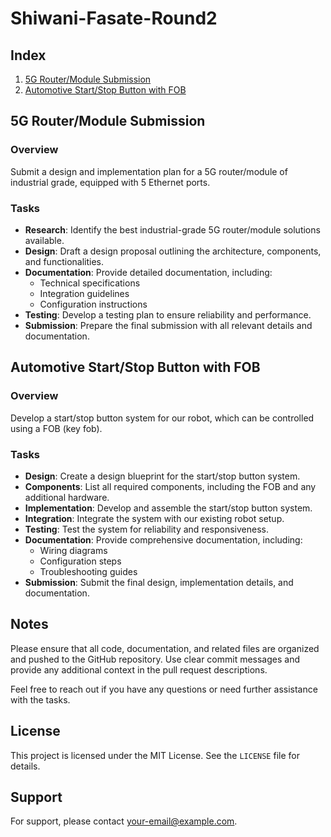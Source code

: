 # Shiwani-Fasate-Round2

## Index
1. [5G Router/Module Submission](#5g-router-module-submission)
2. [Automotive Start/Stop Button with FOB](#automotive-startstop-button-with-fob)

## 5G Router/Module Submission
### Overview
Submit a design and implementation plan for a 5G router/module of industrial grade, equipped with 5 Ethernet ports.

### Tasks
- **Research**: Identify the best industrial-grade 5G router/module solutions available.
- **Design**: Draft a design proposal outlining the architecture, components, and functionalities.
- **Documentation**: Provide detailed documentation, including:
  - Technical specifications
  - Integration guidelines
  - Configuration instructions
- **Testing**: Develop a testing plan to ensure reliability and performance.
- **Submission**: Prepare the final submission with all relevant details and documentation.

## Automotive Start/Stop Button with FOB
### Overview
Develop a start/stop button system for our robot, which can be controlled using a FOB (key fob).

### Tasks
- **Design**: Create a design blueprint for the start/stop button system.
- **Components**: List all required components, including the FOB and any additional hardware.
- **Implementation**: Develop and assemble the start/stop button system.
- **Integration**: Integrate the system with our existing robot setup.
- **Testing**: Test the system for reliability and responsiveness.
- **Documentation**: Provide comprehensive documentation, including:
  - Wiring diagrams
  - Configuration steps
  - Troubleshooting guides
- **Submission**: Submit the final design, implementation details, and documentation.

## Notes
Please ensure that all code, documentation, and related files are organized and pushed to the GitHub repository. Use clear commit messages and provide any additional context in the pull request descriptions.

Feel free to reach out if you have any questions or need further assistance with the tasks.

## License
This project is licensed under the MIT License. See the `LICENSE` file for details.

## Support
For support, please contact [your-email@example.com](mailto:your-email@example.com).

